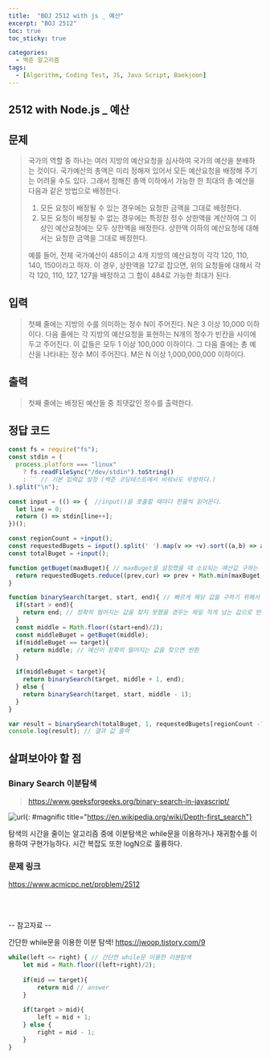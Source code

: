 ```yaml
---
title:  "BOJ 2512 with js _ 예산"
excerpt: "BOJ 2512"
toc: true
toc_sticky: true

categories:
  - 백준 알고리즘
tags:
  - [Algorithm, Coding Test, JS, Java Script, Baekjoon]
---  
```


## 2512 with Node.js _ 예산 ##

## 문제 ## 
> 국가의 역할 중 하나는 여러 지방의 예산요청을 심사하여 국가의 예산을 분배하는 것이다. 국가예산의 총액은 미리 정해져 있어서 모든 예산요청을 배정해 주기는 어려울 수도 있다. 그래서 정해진 총액 이하에서 가능한 한 최대의 총 예산을 다음과 같은 방법으로 배정한다.
>
> 1. 모든 요청이 배정될 수 있는 경우에는 요청한 금액을 그대로 배정한다.
> 2. 모든 요청이 배정될 수 없는 경우에는 특정한 정수 상한액을 계산하여 그 이상인 예산요청에는 모두 상한액을 배정한다. 상한액 이하의 예산요청에 대해서는 요청한 금액을 그대로 배정한다.
> 
> 예를 들어, 전체 국가예산이 485이고 4개 지방의 예산요청이 각각 120, 110, 140, 150이라고 하자. 이 경우, 상한액을 127로 잡으면, 위의 요청들에 대해서 각각 120, 110, 127, 127을 배정하고 그 합이 484로 가능한 최대가 된다.

## 입력 ## 
> 첫째 줄에는 지방의 수를 의미하는 정수 N이 주어진다. N은 3 이상 10,000 이하이다. 다음 줄에는 각 지방의 예산요청을 표현하는 N개의 정수가 빈칸을 사이에 두고 주어진다. 이 값들은 모두 1 이상 100,000 이하이다. 그 다음 줄에는 총 예산을 나타내는 정수 M이 주어진다. M은 N 이상 1,000,000,000 이하이다.
## 출력 ##
> 첫째 줄에는 배정된 예산들 중 최댓값인 정수를 출력한다.

## 정답 코드 ##
```js
const fs = require("fs");
const stdin = (
  process.platform === "linux"
    ? fs.readFileSync("/dev/stdin").toString()
    : `` // 기본 입력값 설정 (백준 코딩테스트에서 비워놔도 무방하다.)
).split("\n");

const input = (() => {  //input()을 호출할 때마다 한줄씩 읽어온다.
  let line = 0;
  return () => stdin[line++];
})();

const regionCount = +input();
const requestedBugets = input().split(' ').map(v => +v).sort((a,b) => a-b);
const totalBuget = +input();

function getBuget(maxBuget){ // maxBuget을 설정했을 때 소요되는 예산값 구하는 함수
  return requestedBugets.reduce((prev,cur) => prev + Math.min(maxBuget,cur),0);
}

function binarySearch(target, start, end){ // 빠르게 해당 값을 구하기 위해서 이분 탐색 함수
  if(start > end){
    return end; // 정확히 떨어지는 값을 찾지 못했을 경우는 제일 적게 남는 값으로 반환
  }
  const middle = Math.floor((start+end)/2);
  const middleBuget = getBuget(middle);
  if(middleBuget == target){
    return middle; // 예산이 정확히 떨어지는 값을 찾으면 반환
  }

  if(middleBuget < target){
    return binarySearch(target, middle + 1, end);
  } else {
    return binarySearch(target, start, middle - 1);
  }
}

var result = binarySearch(totalBuget, 1, requestedBugets[regionCount -1]);
console.log(result); // 결과 값 출력
```
## 살펴보아야 할 점 ##
### Binary Search 이분탐색 ### 
> <a href="https://www.geeksforgeeks.org/binary-search-in-javascript/" target="_blank">https://www.geeksforgeeks.org/binary-search-in-javascript/ </a>

![url](https://upload.wikimedia.org/wikipedia/commons/thumb/a/aa/Binary_search_complexity.svg/1920px-Binary_search_complexity.svg.png){: #magnific title="https://en.wikipedia.org/wiki/Depth-first_search"}

탐색의 시간을 줄이는 알고리즘 중에 이분탐색은 while문을 이용하거나 재귀함수를 이용하여 구현가능하다.
시간 복잡도 또한 logN으로 훌륭하다.

### 문제 링크 ### 
<a href="https://www.acmicpc.net/problem/2512" target="_blank">https://www.acmicpc.net/problem/2512 </a>

<br><br>
<p>-- 참고자료 --</p> 
간단한 while문을 이용한 이분 탐색!
<a href="https://jwoop.tistory.com/9" target="_blank">https://jwoop.tistory.com/9 </a>


```js
while(left <= right) { // 간단한 while문 이용한 이분탐색
    let mid = Math.floor((left+right)/2);
    
    if(mid == target){
        return mid // answer
    }
    
    if(target > mid){
        left = mid + 1;
    } else {
        right = mid - 1;
    }    
}
```